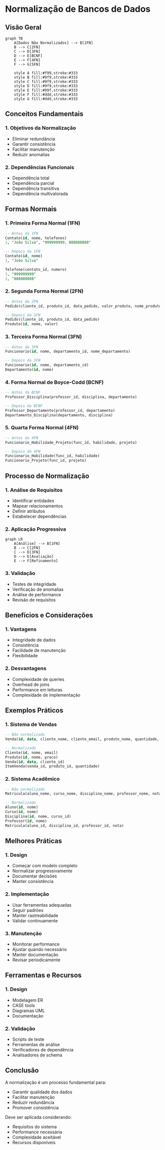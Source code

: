 # Normalização de Bancos de Dados

## Visão Geral

```mermaid
graph TB
    A[Dados Não Normalizados] --> B[1FN]
    B --> C[2FN]
    C --> D[3FN]
    D --> E[BCNF]
    E --> F[4FN]
    F --> G[5FN]
    
    style A fill:#f99,stroke:#333
    style B fill:#9f9,stroke:#333
    style C fill:#9f9,stroke:#333
    style D fill:#9f9,stroke:#333
    style E fill:#99f,stroke:#333
    style F fill:#ddd,stroke:#333
    style G fill:#ddd,stroke:#333
```

## Conceitos Fundamentais

### 1. Objetivos da Normalização
- Eliminar redundância
- Garantir consistência
- Facilitar manutenção
- Reduzir anomalias

### 2. Dependências Funcionais
- Dependência total
- Dependência parcial
- Dependência transitiva
- Dependência multivalorada

## Formas Normais

### 1. Primeira Forma Normal (1FN)
```sql
-- Antes da 1FN
Contato(id, nome, telefones)
1, "João Silva", "999999999, 888888888"

-- Depois da 1FN
Contato(id, nome)
1, "João Silva"

Telefone(contato_id, numero)
1, "999999999"
1, "888888888"
```

### 2. Segunda Forma Normal (2FN)
```sql
-- Antes da 2FN
Pedido(cliente_id, produto_id, data_pedido, valor_produto, nome_produto)

-- Depois da 2FN
Pedido(cliente_id, produto_id, data_pedido)
Produto(id, nome, valor)
```

### 3. Terceira Forma Normal (3FN)
```sql
-- Antes da 3FN
Funcionario(id, nome, departamento_id, nome_departamento)

-- Depois da 3FN
Funcionario(id, nome, departamento_id)
Departamento(id, nome)
```

### 4. Forma Normal de Boyce-Codd (BCNF)
```sql
-- Antes da BCNF
Professor_Disciplina(professor_id, disciplina, departamento)

-- Depois da BCNF
Professor_Departamento(professor_id, departamento)
Departamento_Disciplina(departamento, disciplina)
```

### 5. Quarta Forma Normal (4FN)
```sql
-- Antes da 4FN
Funcionario_Habilidade_Projeto(func_id, habilidade, projeto)

-- Depois da 4FN
Funcionario_Habilidade(func_id, habilidade)
Funcionario_Projeto(func_id, projeto)
```

## Processo de Normalização

### 1. Análise de Requisitos
- Identificar entidades
- Mapear relacionamentos
- Definir atributos
- Estabelecer dependências

### 2. Aplicação Progressiva
```mermaid
graph LR
    A[Análise] --> B[1FN]
    B --> C[2FN]
    C --> D[3FN]
    D --> E[Avaliação]
    E --> F[Refinamento]
```

### 3. Validação
- Testes de integridade
- Verificação de anomalias
- Análise de performance
- Revisão de requisitos

## Benefícios e Considerações

### 1. Vantagens
- Integridade de dados
- Consistência
- Facilidade de manutenção
- Flexibilidade

### 2. Desvantagens
- Complexidade de queries
- Overhead de joins
- Performance em leituras
- Complexidade de implementação

## Exemplos Práticos

### 1. Sistema de Vendas
```sql
-- Não normalizado
Venda(id, data, cliente_nome, cliente_email, produto_nome, quantidade, preco)

-- Normalizado
Cliente(id, nome, email)
Produto(id, nome, preco)
Venda(id, data, cliente_id)
ItemVenda(venda_id, produto_id, quantidade)
```

### 2. Sistema Acadêmico
```sql
-- Não normalizado
Matricula(aluno_nome, curso_nome, disciplina_nome, professor_nome, nota)

-- Normalizado
Aluno(id, nome)
Curso(id, nome)
Disciplina(id, nome, curso_id)
Professor(id, nome)
Matricula(aluno_id, disciplina_id, professor_id, nota)
```

## Melhores Práticas

### 1. Design
- Começar com modelo completo
- Normalizar progressivamente
- Documentar decisões
- Manter consistência

### 2. Implementação
- Usar ferramentas adequadas
- Seguir padrões
- Manter rastreabilidade
- Validar continuamente

### 3. Manutenção
- Monitorar performance
- Ajustar quando necessário
- Manter documentação
- Revisar periodicamente

## Ferramentas e Recursos

### 1. Design
- Modelagem ER
- CASE tools
- Diagramas UML
- Documentação

### 2. Validação
- Scripts de teste
- Ferramentas de análise
- Verificadores de dependência
- Analisadores de schema

## Conclusão

A normalização é um processo fundamental para:
- Garantir qualidade dos dados
- Facilitar manutenção
- Reduzir redundância
- Promover consistência

Deve ser aplicada considerando:
- Requisitos do sistema
- Performance necessária
- Complexidade aceitável
- Recursos disponíveis